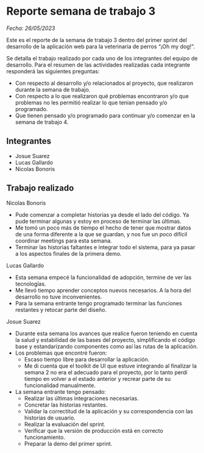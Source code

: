 # Reporte semana de trabajo 3

_Fecha: 26/05/2023_

Este es el reporte de la semana de trabajo 3 dentro del primer sprint del desarrollo de la aplicación web para la veterinaria de perros “¡Oh my dog!”.

Se detalla el trabajo realizado por cada uno de los integrantes del equipo de desarrollo. Para el resumen de las actividades realizadas cada integrante responderá las siguientes preguntas:

- Con respecto al desarrollo y/o relacionados al proyecto, que realizaron durante la semana de trabajo.
- Con respecto a lo que realizaron qué problemas encontraron y/o que problemas no les permitió realizar lo que tenían pensado y/o programado.
- Que tienen pensado y/o programado para continuar y/o comenzar en la semana de trabajo 4.


## Integrantes

- Josue Suarez
- Lucas Gallardo
- Nicolas Bonoris


## Trabajo realizado

Nicolas Bonoris

- Pude comenzar a completar historias ya desde el lado del código. Ya pude terminar algunas y estoy en proceso de terminar las últimas.
- Me tomó un poco más de tiempo el hecho de tener que mostrar datos de una forma diferente a la que se guardan, y nos fue un poco difícil coordinar meetings para esta semana.
- Terminar las historias faltantes e integrar todo el sistema, para ya pasar a los aspectos finales de la primera demo.

Lucas Gallardo

- Esta semana empecé la funcionalidad de adopción, termine de ver las tecnologías.
- Me llevó tiempo aprender conceptos nuevos necesarios. A la hora del desarrollo no tuve inconvenientes.
- Para la semana entrante tengo programado terminar las funciones restantes y retocar parte del diseño.

Josue Suarez

- Durante esta semana los avances que realice fueron teniendo en cuenta la salud y estabilidad de las bases del proyecto, simplificando el código base y estandarizando componentes como así las rutas de la aplicación.
- Los problemas que encontré fueron:
  - Escaso tiempo libre para desarrollar la aplicación.
  - Me di cuenta que el toolkit de UI que estuve integrando al finalizar la semana 2 no era el adecuado para el proyecto, por lo tanto perdí tiempo en volver a el estado anterior y recrear parte de su funcionalidad manualmente.
- La semana entrante tengo pensado:
  - Realizar las últimas integraciones necesarias.
  - Concretar las historias restantes.
  - Validar la correctitud de la aplicación y su correspondencia con las historias de usuario.
  - Realizar la evaluación del sprint.
  - Verificar que la versión de producción está en correcto funcionamiento.
  - Preparar la demo del primer sprint.
